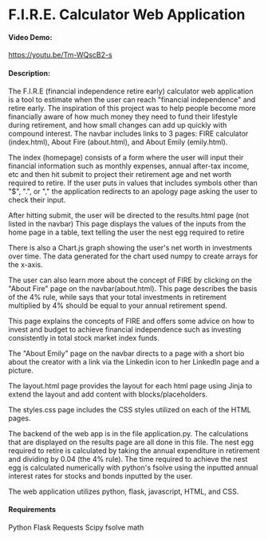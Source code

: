 # F.I.R.E. Calculator Web Application

#### Video Demo:

https://youtu.be/Tm-WQscB2-s

#### Description:

The F.I.R.E (financial independence retire early) calculator web application is a tool to estimate when the user can reach "financial independence" and retire early.
The inspiration of this project was to help people become more financially aware of how much money they need to fund their lifestyle during retirement, and how small changes can add up quickly with compound interest.
The navbar includes links to 3 pages: FIRE calculator (index.html), About Fire (about.html), and About Emily (emily.html).

The index (homepage) consists of a form where the user will input their financial information such as monthly expenses, annual after-tax income, etc and then hit submit to project their retirement age and net worth required to retire. If the user puts in values that includes symbols other than "$", ".", or "," the application redirects to an apology page asking the user to check their input.

After hitting submit, the user will be directed to the results.html page (not listed in the navbar) This page displays the values of the inputs from the home page in a table, text telling the user the nest egg required to retire

There is also a Chart.js graph showing the user's net worth in investments over time. The data generated for the chart used numpy to create arrays for the x-axis.

The user can also learn more about the concept of FIRE by clicking on the "About Fire" page on the navbar(about.html). This page describes the basis of the 4% rule, while says that your total investments in retirement multiplied by 4% should be equal to your annual retirement spend.

This page explains the concepts of FIRE and offers some advice on how to invest and budget to achieve financial independence such as investing consistently in total stock market index funds.

The "About Emily" page on the navbar directs to a page with a short bio about the creator with a link via the Linkedin icon to her LinkedIn page and a picture.

The layout.html page provides the layout for each html page using Jinja to extend the layout and add content with blocks/placeholders.

The styles.css page includes the CSS styles utilized on each of the HTML pages.

The backend of the web app is in the file application.py. The calculations that are displayed on the results page are all done in this file. The nest egg required to retire is calculated by taking the annual expenditure in retirement and dividing by 0.04 (the 4% rule).
The time required to achieve the nest egg is calculated numerically with python's fsolve using the inputted annual interest rates for stocks and bonds inputted by the user.

The web application utilizes python, flask, javascript, HTML, and CSS.

#### Requirements
Python
Flask
Requests
Scipy fsolve
math



